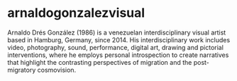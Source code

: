 # arnaldogonzalezvisual
Arnaldo Drés González (1986) is a venezuelan interdisciplinary visual artist based in Hamburg, Germany, since 2014. His interdisciplinary work includes video, photography, sound, performance, digital art, drawing and pictorial interventions, where he employs personal introspection to create narratives that highlight the contrasting perspectives of migration and the post-migratory cosmovision. 